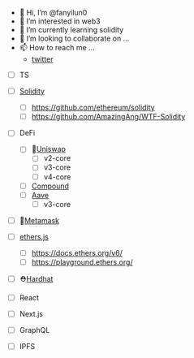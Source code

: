 - 👋 Hi, I’m @fanyilun0
- 👀 I’m interested in web3
- 🌱 I’m currently learning solidity
- 💞️ I’m looking to collaborate on ...
- 📫 How to reach me ...
  - [twitter](https://twitter.com/fanyilun0)


- [ ] TS

- [ ] [Solidity](https://soliditylang.org/)

  - [ ] https://github.com/ethereum/solidity
  - [ ] https://github.com/AmazingAng/WTF-Solidity

- [ ] DeFi

  - [ ] 🦄[Uniswap](https://github.com/Uniswap)
    - [ ] v2-core
    - [ ] v3-core
    - [ ] v4-core
  - [ ] [Compound](https://github.com/compound-finance/compound-protocol)
  - [ ] [Aave](https://github.com/aave)
    - [ ] v3-core

- [ ] 🦊[Metamask](https://metamask.io/developer/#get-started)

- [ ] [ethers.js](https://github.com/ethers-io/ethers.js)

  - [ ] https://docs.ethers.org/v6/
  - [ ] https://playground.ethers.org/

- [ ] ⛑[Hardhat](https://github.com/NomicFoundation/hardhat)

- [ ] React

- [ ] Next.js

- [ ] GraphQL

- [ ] IPFS

<!---
fanyilun0/fanyilun0 is a ✨ special ✨ repository because its `README.md` (this file) appears on your GitHub profile.
You can click the Preview link to take a look at your changes.
--->
